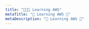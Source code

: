 ```yaml
---
title: "🐸🐸🐸 Learning AWS"
metaTitle: "🍞 Learning AWS 🍞"
metaDescription: "🍞 Learning AWS 🍞"
---
```

